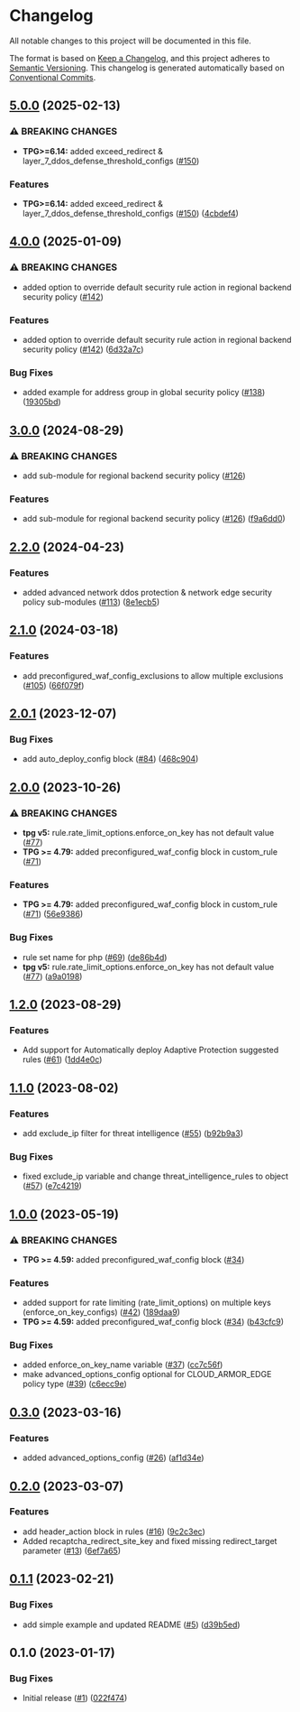 # Changelog

All notable changes to this project will be documented in this file.

The format is based on
[Keep a Changelog](https://keepachangelog.com/en/1.0.0/),
and this project adheres to
[Semantic Versioning](https://semver.org/spec/v2.0.0.html).
This changelog is generated automatically based on [Conventional Commits](https://www.conventionalcommits.org/en/v1.0.0/).

## [5.0.0](https://github.com/GoogleCloudPlatform/terraform-google-cloud-armor/compare/v4.0.0...v5.0.0) (2025-02-13)


### ⚠ BREAKING CHANGES

* **TPG>=6.14:** added exceed_redirect & layer_7_ddos_defense_threshold_configs ([#150](https://github.com/GoogleCloudPlatform/terraform-google-cloud-armor/issues/150))

### Features

* **TPG>=6.14:** added exceed_redirect & layer_7_ddos_defense_threshold_configs ([#150](https://github.com/GoogleCloudPlatform/terraform-google-cloud-armor/issues/150)) ([4cbdef4](https://github.com/GoogleCloudPlatform/terraform-google-cloud-armor/commit/4cbdef424c614be2075f47ef397af1cd08c68cbf))

## [4.0.0](https://github.com/GoogleCloudPlatform/terraform-google-cloud-armor/compare/v3.0.0...v4.0.0) (2025-01-09)


### ⚠ BREAKING CHANGES

* added option to override default security rule action in regional backend security policy ([#142](https://github.com/GoogleCloudPlatform/terraform-google-cloud-armor/issues/142))

### Features

* added option to override default security rule action in regional backend security policy ([#142](https://github.com/GoogleCloudPlatform/terraform-google-cloud-armor/issues/142)) ([6d32a7c](https://github.com/GoogleCloudPlatform/terraform-google-cloud-armor/commit/6d32a7c0ccb4b1ed3b2dfe732bf9b1ff381f236d))


### Bug Fixes

* added example for address group in global security policy ([#138](https://github.com/GoogleCloudPlatform/terraform-google-cloud-armor/issues/138)) ([19305bd](https://github.com/GoogleCloudPlatform/terraform-google-cloud-armor/commit/19305bd5ffc35e37577c05f58c19138b3d0debc5))

## [3.0.0](https://github.com/GoogleCloudPlatform/terraform-google-cloud-armor/compare/v2.2.0...v3.0.0) (2024-08-29)


### ⚠ BREAKING CHANGES

* add sub-module for regional backend security policy ([#126](https://github.com/GoogleCloudPlatform/terraform-google-cloud-armor/issues/126))

### Features

* add sub-module for regional backend security policy ([#126](https://github.com/GoogleCloudPlatform/terraform-google-cloud-armor/issues/126)) ([f9a6dd0](https://github.com/GoogleCloudPlatform/terraform-google-cloud-armor/commit/f9a6dd080df87acababfc2ece301bb69e237095a))

## [2.2.0](https://github.com/GoogleCloudPlatform/terraform-google-cloud-armor/compare/v2.1.0...v2.2.0) (2024-04-23)


### Features

* added advanced network ddos protection & network edge security policy sub-modules ([#113](https://github.com/GoogleCloudPlatform/terraform-google-cloud-armor/issues/113)) ([8e1ecb5](https://github.com/GoogleCloudPlatform/terraform-google-cloud-armor/commit/8e1ecb5cd7df1371545d0ded157fea130dce8cb8))

## [2.1.0](https://github.com/GoogleCloudPlatform/terraform-google-cloud-armor/compare/v2.0.1...v2.1.0) (2024-03-18)


### Features

* add preconfigured_waf_config_exclusions to allow multiple exclusions ([#105](https://github.com/GoogleCloudPlatform/terraform-google-cloud-armor/issues/105)) ([66f079f](https://github.com/GoogleCloudPlatform/terraform-google-cloud-armor/commit/66f079fdc8097a971cca2aeb1778d6af061fcaac))

## [2.0.1](https://github.com/GoogleCloudPlatform/terraform-google-cloud-armor/compare/v2.0.0...v2.0.1) (2023-12-07)


### Bug Fixes

* add auto_deploy_config block ([#84](https://github.com/GoogleCloudPlatform/terraform-google-cloud-armor/issues/84)) ([468c904](https://github.com/GoogleCloudPlatform/terraform-google-cloud-armor/commit/468c9040c8dfdcae4c40d84c9a877f897843dd92))

## [2.0.0](https://github.com/GoogleCloudPlatform/terraform-google-cloud-armor/compare/v1.2.0...v2.0.0) (2023-10-26)


### ⚠ BREAKING CHANGES

* **tpg v5:** rule.rate_limit_options.enforce_on_key has not default value ([#77](https://github.com/GoogleCloudPlatform/terraform-google-cloud-armor/issues/77))
* **TPG >= 4.79:** added preconfigured_waf_config block in custom_rule ([#71](https://github.com/GoogleCloudPlatform/terraform-google-cloud-armor/issues/71))

### Features

* **TPG >= 4.79:** added preconfigured_waf_config block in custom_rule ([#71](https://github.com/GoogleCloudPlatform/terraform-google-cloud-armor/issues/71)) ([56e9386](https://github.com/GoogleCloudPlatform/terraform-google-cloud-armor/commit/56e938658380f556c1dfe8dd7b169b1ab4449fbe))


### Bug Fixes

* rule set name for php ([#69](https://github.com/GoogleCloudPlatform/terraform-google-cloud-armor/issues/69)) ([de86b4d](https://github.com/GoogleCloudPlatform/terraform-google-cloud-armor/commit/de86b4d487c6160a67737d8f381af3ab6cc9d6b4))
* **tpg v5:** rule.rate_limit_options.enforce_on_key has not default value ([#77](https://github.com/GoogleCloudPlatform/terraform-google-cloud-armor/issues/77)) ([a9a0198](https://github.com/GoogleCloudPlatform/terraform-google-cloud-armor/commit/a9a01982c496779c863db6f1e146eb07871319d1))

## [1.2.0](https://github.com/GoogleCloudPlatform/terraform-google-cloud-armor/compare/v1.1.0...v1.2.0) (2023-08-29)


### Features

* Add support for Automatically deploy Adaptive Protection suggested rules ([#61](https://github.com/GoogleCloudPlatform/terraform-google-cloud-armor/issues/61)) ([1dd4e0c](https://github.com/GoogleCloudPlatform/terraform-google-cloud-armor/commit/1dd4e0c397965999460f18fffa76fe5c6dc2802d))

## [1.1.0](https://github.com/GoogleCloudPlatform/terraform-google-cloud-armor/compare/v1.0.0...v1.1.0) (2023-08-02)


### Features

* add exclude_ip filter for threat intelligence ([#55](https://github.com/GoogleCloudPlatform/terraform-google-cloud-armor/issues/55)) ([b92b9a3](https://github.com/GoogleCloudPlatform/terraform-google-cloud-armor/commit/b92b9a3ad21684ff5b19ae9966518bd47dda8fe6))


### Bug Fixes

* fixed exclude_ip variable and change threat_intelligence_rules to object ([#57](https://github.com/GoogleCloudPlatform/terraform-google-cloud-armor/issues/57)) ([e7c4219](https://github.com/GoogleCloudPlatform/terraform-google-cloud-armor/commit/e7c4219a62e61917da321fe8a5b884ddb9ee2a96))

## [1.0.0](https://github.com/GoogleCloudPlatform/terraform-google-cloud-armor/compare/v0.3.0...v1.0.0) (2023-05-19)


### ⚠ BREAKING CHANGES

* **TPG >= 4.59:** added preconfigured_waf_config block ([#34](https://github.com/GoogleCloudPlatform/terraform-google-cloud-armor/issues/34))

### Features

* added support for rate limiting (rate_limit_options) on multiple keys (enforce_on_key_configs) ([#42](https://github.com/GoogleCloudPlatform/terraform-google-cloud-armor/issues/42)) ([189daa9](https://github.com/GoogleCloudPlatform/terraform-google-cloud-armor/commit/189daa9ec81734e87a24f496d4e6c55691343cf2))
* **TPG >= 4.59:** added preconfigured_waf_config block ([#34](https://github.com/GoogleCloudPlatform/terraform-google-cloud-armor/issues/34)) ([b43cfc9](https://github.com/GoogleCloudPlatform/terraform-google-cloud-armor/commit/b43cfc930920136113dadc5a9a4eab09fd857526))


### Bug Fixes

* added enforce_on_key_name variable ([#37](https://github.com/GoogleCloudPlatform/terraform-google-cloud-armor/issues/37)) ([cc7c56f](https://github.com/GoogleCloudPlatform/terraform-google-cloud-armor/commit/cc7c56f4de4a6c208e8de0f96ac338e72d58e082))
* make advanced_options_config optional for CLOUD_ARMOR_EDGE policy type ([#39](https://github.com/GoogleCloudPlatform/terraform-google-cloud-armor/issues/39)) ([c6ecc9e](https://github.com/GoogleCloudPlatform/terraform-google-cloud-armor/commit/c6ecc9e0823348cc4d407146b00219ce202d1986))

## [0.3.0](https://github.com/GoogleCloudPlatform/terraform-google-cloud-armor/compare/v0.2.0...v0.3.0) (2023-03-16)


### Features

* added advanced_options_config ([#26](https://github.com/GoogleCloudPlatform/terraform-google-cloud-armor/issues/26)) ([af1d34e](https://github.com/GoogleCloudPlatform/terraform-google-cloud-armor/commit/af1d34e7405a05fef01783956c982432d5aed26a))

## [0.2.0](https://github.com/GoogleCloudPlatform/terraform-google-cloud-armor/compare/v0.1.1...v0.2.0) (2023-03-07)


### Features

* add header_action block in rules ([#16](https://github.com/GoogleCloudPlatform/terraform-google-cloud-armor/issues/16)) ([9c2c3ec](https://github.com/GoogleCloudPlatform/terraform-google-cloud-armor/commit/9c2c3ec7d14c0954a9ff818cefc7f09b5899b317))
* Added recaptcha_redirect_site_key and fixed missing redirect_target parameter ([#13](https://github.com/GoogleCloudPlatform/terraform-google-cloud-armor/issues/13)) ([6ef7a65](https://github.com/GoogleCloudPlatform/terraform-google-cloud-armor/commit/6ef7a65072e3efc9eb33f76cafdd27970e3a3739))

## [0.1.1](https://github.com/GoogleCloudPlatform/terraform-google-cloud-armor/compare/v0.1.0...v0.1.1) (2023-02-21)


### Bug Fixes

* add simple example and updated README ([#5](https://github.com/GoogleCloudPlatform/terraform-google-cloud-armor/issues/5)) ([d39b5ed](https://github.com/GoogleCloudPlatform/terraform-google-cloud-armor/commit/d39b5eda9dce99fb54e24cbc28a87c2f8b8aa316))

## 0.1.0 (2023-01-17)


### Bug Fixes

* Initial release ([#1](https://github.com/GoogleCloudPlatform/terraform-google-cloud-armor/issues/1)) ([022f474](https://github.com/GoogleCloudPlatform/terraform-google-cloud-armor/commit/022f474a8f11435b4309bad0fe8dd158b2cfc2fa))
